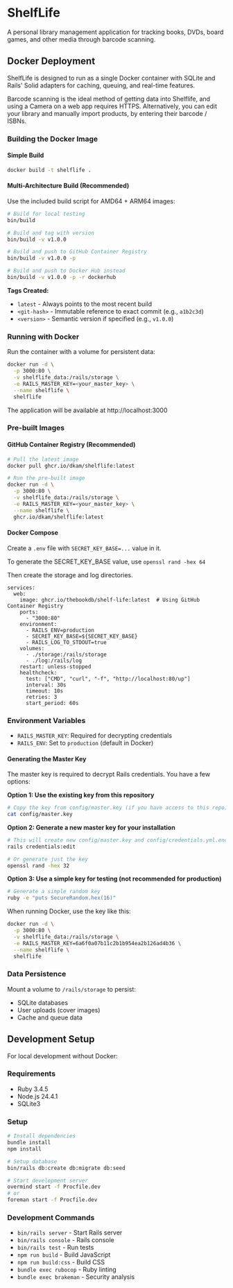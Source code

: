 # ShelfLife

A personal library management application for tracking books, DVDs, board games, and other media through barcode scanning.

## Docker Deployment

ShelfLife is designed to run as a single Docker container with SQLite and Rails' Solid adapters for caching, queuing, and real-time features.

Barcode scanning is the ideal method of getting data into Shelflife, and using a Camera on a web app requires HTTPS.   Alternatively, you can edit your library and manually import products, by entering their barcode / ISBNs. 

### Building the Docker Image

#### Simple Build
```bash
docker build -t shelflife .
```

#### Multi-Architecture Build (Recommended)
Use the included build script for AMD64 + ARM64 images:

```bash
# Build for local testing
bin/build

# Build and tag with version
bin/build -v v1.0.0

# Build and push to GitHub Container Registry
bin/build -v v1.0.0 -p

# Build and push to Docker Hub instead
bin/build -v v1.0.0 -p -r dockerhub
```

**Tags Created:**
- `latest` - Always points to the most recent build
- `<git-hash>` - Immutable reference to exact commit (e.g., `a1b2c3d`)
- `<version>` - Semantic version if specified (e.g., `v1.0.0`)

### Running with Docker

Run the container with a volume for persistent data:

```bash
docker run -d \
  -p 3000:80 \
  -v shelflife_data:/rails/storage \
  -e RAILS_MASTER_KEY=<your_master_key> \
  --name shelflife \
  shelflife
```

The application will be available at http://localhost:3000

### Pre-built Images

#### GitHub Container Registry (Recommended)
```bash
# Pull the latest image
docker pull ghcr.io/dkam/shelflife:latest

# Run the pre-built image
docker run -d \
  -p 3000:80 \
  -v shelflife_data:/rails/storage \
  -e RAILS_MASTER_KEY=<your_master_key> \
  --name shelflife \
  ghcr.io/dkam/shelflife:latest
```

#### Docker Compose
Create a `.env` file with `SECRET_KEY_BASE=...` value in it.  

To generate the SECRET_KEY_BASE value, use `openssl rand -hex 64`

Then create the storage and log directories.

```
services:
  web:
    image: ghcr.io/thebookdb/shelf-life:latest  # Using GitHub Container Registry
    ports:
      - "3000:80"
    environment:
      - RAILS_ENV=production
      - SECRET_KEY_BASE=${SECRET_KEY_BASE}
      - RAILS_LOG_TO_STDOUT=true
    volumes:
      - ./storage:/rails/storage
      - ./log:/rails/log
    restart: unless-stopped
    healthcheck:
      test: ["CMD", "curl", "-f", "http://localhost:80/up"]
      interval: 30s
      timeout: 10s
      retries: 3
      start_period: 60s
```
### Environment Variables

- `RAILS_MASTER_KEY`: Required for decrypting credentials
- `RAILS_ENV`: Set to `production` (default in Docker)

#### Generating the Master Key

The master key is required to decrypt Rails credentials. You have a few options:

**Option 1: Use the existing key from this repository**
```bash
# Copy the key from config/master.key (if you have access to this repo)
cat config/master.key
```

**Option 2: Generate a new master key for your installation**
```bash
# This will create new config/master.key and config/credentials.yml.enc files
rails credentials:edit

# Or generate just the key
openssl rand -hex 32
```

**Option 3: Use a simple key for testing (not recommended for production)**
```bash
# Generate a simple random key
ruby -e "puts SecureRandom.hex(16)"
```

When running Docker, use the key like this:
```bash
docker run -d \
  -p 3000:80 \
  -v shelflife_data:/rails/storage \
  -e RAILS_MASTER_KEY=6a6f0a07b11c2b1b954ea2b126ad4b36 \
  --name shelflife \
  shelflife
```

### Data Persistence

Mount a volume to `/rails/storage` to persist:
- SQLite databases
- User uploads (cover images)
- Cache and queue data

## Development Setup

For local development without Docker:

### Requirements

* Ruby 3.4.5
* Node.js 24.4.1
* SQLite3

### Setup

```bash
# Install dependencies
bundle install
npm install

# Setup database
bin/rails db:create db:migrate db:seed

# Start development server
overmind start -f Procfile.dev
# or
foreman start -f Procfile.dev
```

### Development Commands

- `bin/rails server` - Start Rails server
- `bin/rails console` - Rails console
- `bin/rails test` - Run tests
- `npm run build` - Build JavaScript
- `npm run build:css` - Build CSS
- `bundle exec rubocop` - Ruby linting
- `bundle exec brakeman` - Security analysis
